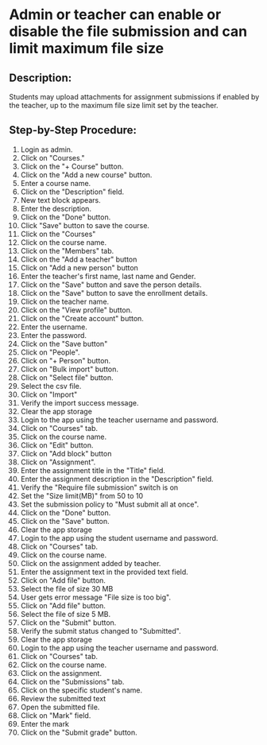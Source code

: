 # Admin or teacher can enable or disable the file submission and can limit maximum file size

## Description:

Students may upload attachments for assignment submissions if enabled by the teacher, up to the maximum file size limit set by the teacher.

## Step-by-Step Procedure:

1. Login as admin.
2. Click on "Courses."
3. Click on the "+ Course" button.
4. Click on the "Add a new course" button.
5. Enter a course name.
6. Click on the "Description" field.
7. New text block appears.
8. Enter the description.
9. Click on the "Done" button.
10. Click "Save" button to save the course.
11. Click on the "Courses"
12. Click on the course name.
13. Click on the "Members" tab.
14. Click on the "Add a teacher" button
15. Click on "Add a new person" button
16. Enter the teacher's first name, last name and Gender.
17. Click on the "Save" button and save the person details.
18. Click on the "Save" button to save the enrollment details.
19. Click on the teacher name.
20. Click on the "View profile" button.
21. Click on the "Create account" button.
22. Enter the username.
23. Enter the password.
24. Click on the "Save button"
25. Click on "People".
26. Click on "+ Person" button.
27. Click on "Bulk import" button.
28. Click on "Select file" button.
29. Select the csv file.
30. Click on "Import"
31. Verify the import success message.
32. Clear the app storage
33. Login to the app using the teacher username and password.
34. Click on "Courses" tab.
35. Click on the course name.
36. Click on "Edit" button.
37. Click on "Add block" button
38. Click on "Assignment".
39. Enter the assignment title in the "Title" field.
40. Enter the assignment description in the "Description" field.
41. Verify the "Require file submission" switch is on
42. Set the "Size limit(MB)" from 50 to 10 
43. Set the submission policy to "Must submit all at once". 
44. Click on the "Done" button. 
45. Click on the "Save" button. 
46. Clear the app storage 
47. Login to the app using the student username and password. 
48. Click on "Courses" tab. 
49. Click on the course name.
50. Click on the assignment added by teacher. 
51. Enter the assignment text in the provided text field. 
52. Click on "Add file" button. 
53. Select the file of size 30 MB 
54. User gets error message "File size is too big". 
55. Click on "Add file" button. 
56. Select the file of size 5 MB. 
57. Click on the "Submit" button. 
58. Verify the submit status changed to "Submitted". 
59. Clear the app storage 
60. Login to the app using the teacher username and password. 
61. Click on "Courses" tab. 
62. Click on the course name. 
63. Click on the assignment. 
64. Click on the "Submissions" tab. 
65. Click on the specific student's name.
66. Review the submitted text 
67. Open the submitted file. 
68. Click on "Mark" field. 
69. Enter the mark 
70. Click on the "Submit grade" button.